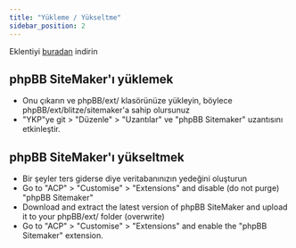 ```yaml
---
title: "Yükleme / Yükseltme"
sidebar_position: 2
---
```


Eklentiyi [buradan](https://www.phpbb.com/customise/db/extension/phpbb_sitemaker_2/) indirin

## phpBB SiteMaker'ı yüklemek
* Onu çıkarın ve phpBB/ext/ klasörünüze yükleyin, böylece phpBB/ext/blitze/sitemaker'a sahip olursunuz
* "YKP"ye git > "Düzenle" > "Uzantılar" ve "phpBB Sitemaker" uzantısını etkinleştir.

## phpBB SiteMaker'ı yükseltmek
* Bir şeyler ters giderse diye veritabanınızın yedeğini oluşturun
* Go to "ACP" > "Customise" > "Extensions" and disable (do not purge) "phpBB Sitemaker"
* Download and extract the latest version of phpBB SiteMaker and upload it to your phpBB/ext/ folder (overwrite)
* Go to "ACP" > "Customise" > "Extensions" and enable the "phpBB Sitemaker" extension.
